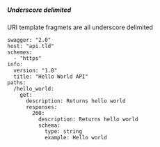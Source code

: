 ##### Underscore delimited

URI template fragmets are all underscore delimited

```
swagger: "2.0"
host: "api.tld"
schemes:
  - "https"
info:
  version: "1.0"
  title: "Hello World API"
paths:
  /hello_world:
    get:
      description: Returns hello world
      responses:
        200:
          description: Returns hello world
          schema:
            type: string
            example: Hello world
```
